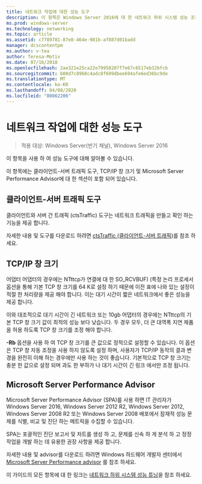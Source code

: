 ```yaml
---
title: 네트워크 작업에 대한 성능 도구
description: 이 항목은 Windows Server 2016에 대 한 네트워크 하위 시스템 성능 조정 가이드의 일부입니다.
ms.prod: windows-server
ms.technology: networking
ms.topic: article
ms.assetid: c7789781-87e8-464e-981b-af887d01badd
manager: dcscontentpm
ms.author: v-tea
author: Teresa-Motiv
ms.date: 07/16/2018
ms.openlocfilehash: 2ae321e25ca22e79958207f7e67c6517eb32bfcb
ms.sourcegitcommit: b00d7c8968c4adc8f699dbee694afe6ed36bc9de
ms.translationtype: MT
ms.contentlocale: ko-KR
ms.lasthandoff: 04/08/2020
ms.locfileid: "80862206"
---
```

# <a name="performance-tools-for-network-workloads"></a>네트워크 작업에 대한 성능 도구

>적용 대상: Windows Server(반기 채널), Windows Server 2016

이 항목을 사용 하 여 성능 도구에 대해 알아볼 수 있습니다.

이 항목에는 클라이언트-서버 트래픽 도구, TCP/IP 창 크기 및 Microsoft Server Performance Advisor에 대 한 섹션이 포함 되어 있습니다.

##  <a name="client-to-server-traffic-tool"></a><a name="bkmk_tuning"></a>클라이언트-서버 트래픽 도구

클라이언트와 서버 간 트래픽 \(ctsTraffic\) 도구는 네트워크 트래픽을 만들고 확인 하는 기능을 제공 합니다.

자세한 내용 및 도구를 다운로드 하려면 [ctsTraffic (클라이언트-서버 트래픽)](https://github.com/Microsoft/ctsTraffic)를 참조 하세요.
  
##  <a name="tcpip-window-size"></a><a name="bkmk_size"></a>TCP/IP 창 크기

어댑터 어댑터의 경우에는 NTttcp가 연결에 대 한 SO_RCVBUF\) \(특정 논리 프로세서 옵션을 통해 기본 TCP 창 크기를 64 K로 설정 하기 때문에 이전 표에 나와 있는 설정이 적절 한 처리량을 제공 해야 합니다. 이는 대기 시간이 짧은 네트워크에서 좋은 성능을 제공 합니다.  

이와 대조적으로 대기 시간이 긴 네트워크 또는 10gb 어댑터의 경우에는 NTttcp의 기본 TCP 창 크기 값이 최적의 성능 보다 낮습니다. 두 경우 모두, 더 큰 대역폭 지연 제품을 허용 하도록 TCP 창 크기를 조정 해야 합니다.  

**-Rb** 옵션을 사용 하 여 TCP 창 크기를 큰 값으로 정적으로 설정할 수 있습니다. 이 옵션은 TCP 창 자동 조정을 사용 하지 않도록 설정 하며, 사용자가 TCP/IP 동작의 결과 변경을 완전히 이해 하는 경우에만 사용 하는 것이 좋습니다. 기본적으로 TCP 창 크기는 충분 한 값으로 설정 되며 과도 한 부하가 나 대기 시간이 긴 링크 에서만 조정 됩니다.  

##  <a name="microsoft-server-performance-advisor"></a><a name="bkmk_advisor"></a>Microsoft Server Performance Advisor

Microsoft Server Performance Advisor \(SPA\)를 사용 하면 IT 관리자가 Windows Server 2016, Windows Server 2012 R2, Windows Server 2012, Windows Server 2008 R2 또는 Windows Server 2008 배포에서 잠재적 성능 문제를 식별, 비교 및 진단 하는 메트릭을 수집할 수 있습니다. 

SPA는 포괄적인 진단 보고서 및 차트를 생성 하 고, 문제를 신속 하 게 분석 하 고 정정 작업을 개발 하는 데 유용한 권장 사항을 제공 합니다.  
  
 자세한 내용 및 advisor를 다운로드 하려면 Windows 하드웨어 개발자 센터에서 [Microsoft Server Performance advisor](https://msdn.microsoft.com/library/windows/hardware/dn481522.aspx) 를 참조 하세요.

이 가이드의 모든 항목에 대 한 링크는 [네트워크 하위 시스템 성능 튜닝](net-sub-performance-top.md)을 참조 하세요.